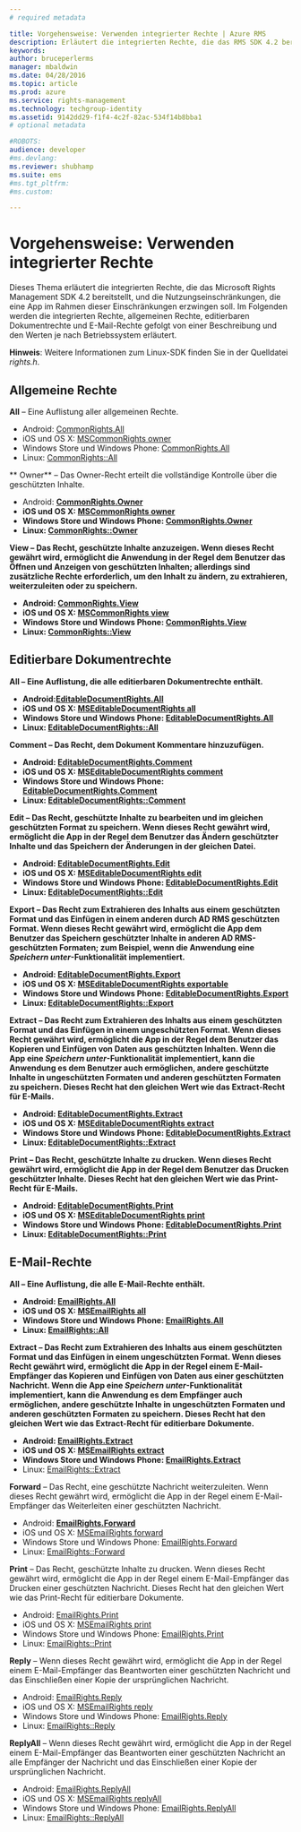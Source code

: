 ```yaml
---
# required metadata

title: Vorgehensweise: Verwenden integrierter Rechte | Azure RMS
description: Erläutert die integrierten Rechte, die das RMS SDK 4.2 bereitstellt, und die Nutzungseinschränkungen, die eine App im Rahmen dieser Einschränkungen erzwingen soll.
keywords:
author: bruceperlerms
manager: mbaldwin
ms.date: 04/28/2016
ms.topic: article
ms.prod: azure
ms.service: rights-management
ms.technology: techgroup-identity
ms.assetid: 9142dd29-f1f4-4c2f-82ac-534f14b8bba1
# optional metadata

#ROBOTS:
audience: developer
#ms.devlang:
ms.reviewer: shubhamp
ms.suite: ems
#ms.tgt_pltfrm:
#ms.custom:

---
```


# Vorgehensweise: Verwenden integrierter Rechte

Dieses Thema erläutert die integrierten Rechte, die das Microsoft Rights Management SDK 4.2 bereitstellt, und die Nutzungseinschränkungen, die eine App im Rahmen dieser Einschränkungen erzwingen soll. Im Folgenden werden die integrierten Rechte, allgemeinen Rechte, editierbaren Dokumentrechte und E-Mail-Rechte gefolgt von einer Beschreibung und den Werten je nach Betriebssystem erläutert.

**Hinweis**: Weitere Informationen zum Linux-SDK finden Sie in der Quelldatei *rights.h*.

## Allgemeine Rechte ##

**All** – Eine Auflistung aller allgemeinen Rechte.
- Android: [CommonRights.All](/rights-management/sdk/4.2/api/android/commonrights#msipcthin2_commonrights_class_java_ALL)
- iOS und OS X: [MSCommonRights owner](/rights-management/sdk/4.2/api/iOS/mscommonrights#msipcthin2_mscommonrights_interface_objc___NSString__owner_)
- Windows Store und Windows Phone: [CommonRights.All</strong>](/rights-management/sdk/4.2/api/winrt/commonrights#msipcthin2_commonrights)
- Linux: [CommonRights::All](http://azuread.github.io/rms-sdk-for-cpp/classrmscore_1_1modernapi_1_1CommonRights.html)

** Owner** – Das Owner-Recht erteilt die vollständige Kontrolle über die geschützten Inhalte.
- Android: [<strong>CommonRights.Owner](/rights-management/sdk/4.2/api/android/commonrights#msipcthin2_commonrights_class_java_Owner)
- iOS und OS X: [MSCommonRights owner](/rights-management/sdk/4.2/api/iOS/mscommonrights#msipcthin2_mscommonrights_interface_objc___NSString__owner_)
- Windows Store und Windows Phone: [CommonRights.Owner](/rights-management/sdk/4.2/api/winrt/commonrights#msipcthin2_commonrights_owner)
- Linux: [CommonRights::Owner](http://azuread.github.io/rms-sdk-for-cpp/classrmscore_1_1modernapi_1_1CommonRights.html)

**View** – Das Recht, geschützte Inhalte anzuzeigen. Wenn dieses Recht gewährt wird, ermöglicht die Anwendung in der Regel dem Benutzer das Öffnen und Anzeigen von geschützten Inhalten; allerdings sind zusätzliche Rechte erforderlich, um den Inhalt zu ändern, zu extrahieren, weiterzuleiten oder zu speichern.

- Android: [CommonRights.View](/rights-management/sdk/4.2/api/android/commonrights#msipcthin2_commonrights_class_java_View)
- iOS und OS X: [MSCommonRights view](/rights-management/sdk/4.2/api/iOS/mscommonrights#msipcthin2_mscommonrights_interface_objc___NSString__owner_)
- Windows Store und Windows Phone: [CommonRights.View](/rights-management/sdk/4.2/api/android/commonrights#msipcthin2_commonrights_class_java_View)
- Linux: [CommonRights::View](http://azuread.github.io/rms-sdk-for-cpp/classrmscore_1_1modernapi_1_1CommonRights.html)</li>

 

## Editierbare Dokumentrechte ##
**All** – Eine Auflistung, die alle editierbaren Dokumentrechte enthält.
- Android:[EditableDocumentRights.All](/rights-management/sdk/4.2/api/android/editabledocumentrights#msipcthin2_editabledocumentrights_class_java_ALL)
- iOS und OS X: [MSEditableDocumentRights all](/rights-management/sdk/4.2/api/iOS/mseditabledocumentrights#msipcthin2_mseditabledocumentrights_interface_objc)
- Windows Store und Windows Phone: [EditableDocumentRights.All](/rights-management/sdk/4.2/api/winrt/editabledocumentrights#msipcthin2_editabledocumentrights_all)
- Linux: [EditableDocumentRights::All](http://azuread.github.io/rms-sdk-for-cpp/classrmscore_1_1modernapi_1_1EditableDocumentRights.html)

**Comment** – Das Recht, dem Dokument Kommentare hinzuzufügen.
- Android: [EditableDocumentRights.Comment](/rights-management/sdk/4.2/api/android/editabledocumentrights#msipcthin2_editabledocumentrights_class_java_Comment)
- iOS und OS X: [MSEditableDocumentRights comment](/rights-management/sdk/4.2/api/iOS/mseditabledocumentrights#msipcthin2_mseditabledocumentrights_interface_objc)
- Windows Store und Windows Phone: [EditableDocumentRights.Comment](/rights-management/sdk/4.2/api/winrt/editabledocumentrights#msipcthin2_editabledocumentrights__comment)
- Linux: [EditableDocumentRights::Comment](http://azuread.github.io/rms-sdk-for-cpp/classrmscore_1_1modernapi_1_1EditableDocumentRights.html)

**Edit** – Das Recht, geschützte Inhalte zu bearbeiten und im gleichen geschützten Format zu speichern. Wenn dieses Recht gewährt wird, ermöglicht die App in der Regel dem Benutzer das Ändern geschützter Inhalte und das Speichern der Änderungen in der gleichen Datei.
- Android: [EditableDocumentRights.Edit](/rights-management/sdk/4.2/api/android/editabledocumentrights#msipcthin2_editabledocumentrights_class_java_Edit)
- iOS und OS X: [MSEditableDocumentRights edit](/rights-management/sdk/4.2/api/iOS/mseditabledocumentrights#msipcthin2_mseditabledocumentrights_interface_objc)
- Windows Store und Windows Phone: [EditableDocumentRights.Edit](/rights-management/sdk/4.2/api/winrt/editabledocumentrights#msipcthin2_editabledocumentrights_edit)
- Linux: [EditableDocumentRights::Edit](http://azuread.github.io/rms-sdk-for-cpp/classrmscore_1_1modernapi_1_1EditableDocumentRights.html)

**Export** – Das Recht zum Extrahieren des Inhalts aus einem geschützten Format und das Einfügen in einem anderen durch AD RMS geschützten Format. Wenn dieses Recht gewährt wird, ermöglicht die App dem Benutzer das Speichern geschützter Inhalte in anderen AD RMS-geschützten Formaten; zum Beispiel, wenn die Anwendung eine *Speichern unter*-Funktionalität implementiert.

- Android: [EditableDocumentRights.Export](/rights-management/sdk/4.2/api/android/editabledocumentrights#msipcthin2_editabledocumentrights_class_java_Export)
- iOS und OS X: [MSEditableDocumentRights exportable](/rights-management/sdk/4.2/api/iOS/mseditabledocumentrights#msipcthin2_mseditabledocumentrights_interface_objc)
- Windows Store und Windows Phone: [EditableDocumentRights.Export](/rights-management/sdk/4.2/api/winrt/editabledocumentrights#msipcthin2_editabledocumentrights_export)
- Linux: [EditableDocumentRights::Export](http://azuread.github.io/rms-sdk-for-cpp/classrmscore_1_1modernapi_1_1EditableDocumentRights.html)

**Extract** – Das Recht zum Extrahieren des Inhalts aus einem geschützten Format und das Einfügen in einem ungeschützten Format. Wenn dieses Recht gewährt wird, ermöglicht die App in der Regel dem Benutzer das Kopieren und Einfügen von Daten aus geschützten Inhalten. Wenn die App eine <em>Speichern unter</em>-Funktionalität implementiert, kann die Anwendung es dem Benutzer auch ermöglichen, andere geschützte Inhalte in ungeschützten Formaten und anderen geschützten Formaten zu speichern. Dieses Recht hat den gleichen Wert wie das Extract-Recht für E-Mails.

- Android: [EditableDocumentRights.Extract](/rights-management/sdk/4.2/api/android/editabledocumentrights#msipcthin2_editabledocumentrights_class_java_Extract)
- iOS und OS X: [MSEditableDocumentRights extract](/rights-management/sdk/4.2/api/iOS/mseditabledocumentrights#msipcthin2_mseditabledocumentrights_interface_objc)
- Windows Store und Windows Phone: [EditableDocumentRights.Extract](/rights-management/sdk/4.2/api/winrt/editabledocumentrights#msipcthin2_editabledocumentrights_extract)
- Linux: [EditableDocumentRights::Extract](http://azuread.github.io/rms-sdk-for-cpp/classrmscore_1_1modernapi_1_1EditableDocumentRights.html)

**Print** – Das Recht, geschützte Inhalte zu drucken. Wenn dieses Recht gewährt wird, ermöglicht die App in der Regel dem Benutzer das Drucken geschützter Inhalte. Dieses Recht hat den gleichen Wert wie das Print-Recht für E-Mails.

- Android: [EditableDocumentRights.Print](/rights-management/sdk/4.2/api/android/editabledocumentrights#msipcthin2_editabledocumentrights_class_java_Print)
- iOS und OS X: [MSEditableDocumentRights print](/rights-management/sdk/4.2/api/iOS/mseditabledocumentrights#msipcthin2_mseditabledocumentrights_interface_objc)
- Windows Store und Windows Phone: [EditableDocumentRights.Print](/rights-management/sdk/4.2/api/winrt/editabledocumentrights#msipcthin2_editabledocumentrights_print)
- Linux: [EditableDocumentRights::Print](http://azuread.github.io/rms-sdk-for-cpp/classrmscore_1_1modernapi_1_1EditableDocumentRights.html)

 

## E-Mail-Rechte ##

**All** – Eine Auflistung, die alle E-Mail-Rechte enthält.
- Android: [EmailRights.All](/rights-management/sdk/4.2/api/android/emailrights#msipcthin2_emailrights_class_java_ALL)
- iOS und OS X: [MSEmailRights all](/rights-management/sdk/4.2/api/iOS/msemailrights#msipcthin2_msemailrights_interface_objc)
- Windows Store und Windows Phone: [EmailRights.All](/rights-management/sdk/4.2/api/winrt/emailrights#msipcthin2_emailrights_all)
- Linux: [EmailRights::All](http://azuread.github.io/rms-sdk-for-cpp/classrmscore_1_1modernapi_1_1EmailRights.html)

**Extract** – Das Recht zum Extrahieren des Inhalts aus einem geschützten Format und das Einfügen in einem ungeschützten Format. Wenn dieses Recht gewährt wird, ermöglicht die App in der Regel einem E-Mail-Empfänger das Kopieren und Einfügen von Daten aus einer geschützten Nachricht. Wenn die App eine <em>Speichern unter</em>-Funktionalität implementiert, kann die Anwendung es dem Empfänger auch ermöglichen, andere geschützte Inhalte in ungeschützten Formaten und anderen geschützten Formaten zu speichern. Dieses Recht hat den gleichen Wert wie das Extract-Recht für editierbare Dokumente.

- Android: [EmailRights.Extract](/rights-management/sdk/4.2/api/android/emailrights#msipcthin2_emailrights_class_java_Extract)
- iOS und OS X: [MSEmailRights extract](/rights-management/sdk/4.2/api/iOS/msemailrights#msipcthin2_msemailrights_interface_objc)
- Windows Store und Windows Phone: [EmailRights.Extract</strong>](/rights-management/sdk/4.2/api/winrt/emailrights#msipcthin2_emailrights_extract)
- Linux: [EmailRights::Extract](http://azuread.github.io/rms-sdk-for-cpp/classrmscore_1_1modernapi_1_1EmailRights.html)

**Forward** – Das Recht, eine geschützte Nachricht weiterzuleiten. Wenn dieses Recht gewährt wird, ermöglicht die App in der Regel einem E-Mail-Empfänger das Weiterleiten einer geschützten Nachricht.
- Android: [<strong>EmailRights.Forward</strong>](/rights-management/sdk/4.2/api/android/emailrights#msipcthin2_emailrights_class_java_Forward)
- iOS und OS X: [MSEmailRights forward](/rights-management/sdk/4.2/api/iOS/msemailrights#msipcthin2_msemailrights_interface_objc)
- Windows Store und Windows Phone: [EmailRights.Forward](/rights-management/sdk/4.2/api/winrt/emailrights#msipcthin2_emailrights_forward)
- Linux: [EmailRights::Forward](http://azuread.github.io/rms-sdk-for-cpp/classrmscore_1_1modernapi_1_1EmailRights.html)

**Print** – Das Recht, geschützte Inhalte zu drucken. Wenn dieses Recht gewährt wird, ermöglicht die App in der Regel einem E-Mail-Empfänger das Drucken einer geschützten Nachricht. Dieses Recht hat den gleichen Wert wie das Print-Recht für editierbare Dokumente.

- Android: [EmailRights.Print](/rights-management/sdk/4.2/api/android/emailrights#msipcthin2_emailrights_class_java_Print)
- iOS und OS X: [MSEmailRights print](/rights-management/sdk/4.2/api/iOS/msemailrights#msipcthin2_msemailrights_interface_objc)
- Windows Store und Windows Phone: [EmailRights.Print](/rights-management/sdk/4.2/api/winrt/emailrights#msipcthin2_emailrights_print)
- Linux: [EmailRights::Print](http://azuread.github.io/rms-sdk-for-cpp/classrmscore_1_1modernapi_1_1EmailRights.html)

**Reply** – Wenn dieses Recht gewährt wird, ermöglicht die App in der Regel einem E-Mail-Empfänger das Beantworten einer geschützten Nachricht und das Einschließen einer Kopie der ursprünglichen Nachricht.

- Android: [EmailRights.Reply](/rights-management/sdk/4.2/api/android/emailrights#msipcthin2_emailrights_class_java_Reply)
- iOS und OS X: [MSEmailRights reply](/rights-management/sdk/4.2/api/iOS/msemailrights#msipcthin2_msemailrights_interface_objc)
- Windows Store und Windows Phone: [EmailRights.Reply](/rights-management/sdk/4.2/api/winrt/emailrights#msipcthin2_emailrights_reply)
- Linux: [EmailRights::Reply](http://azuread.github.io/rms-sdk-for-cpp/classrmscore_1_1modernapi_1_1EmailRights.html)

**ReplyAll** – Wenn dieses Recht gewährt wird, ermöglicht die App in der Regel einem E-Mail-Empfänger das Beantworten einer geschützten Nachricht an alle Empfänger der Nachricht und das Einschließen einer Kopie der ursprünglichen Nachricht.

- Android: [EmailRights.ReplyAll</strong>](/rights-management/sdk/4.2/api/android/emailrights#msipcthin2_emailrights_class_java_ReplyAll)
- iOS und OS X: [MSEmailRights replyAll](/rights-management/sdk/4.2/api/iOS/msemailrights#msipcthin2_msemailrights_interface_objc)
- Windows Store und Windows Phone: [EmailRights.ReplyAll](/rights-management/sdk/4.2/api/winrt/emailrights#msipcthin2_emailrights_replyall)
- Linux: [EmailRights::ReplyAll](http://azuread.github.io/rms-sdk-for-cpp/classrmscore_1_1modernapi_1_1EmailRights.html)

 

 

 


<!--HONumber=Apr16_HO4-->


